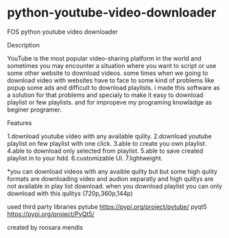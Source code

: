# python-youtube-video-downloader
FOS python youtube video downloader

Description

YouTube is the most popular video-sharing platform in the world and sometimes you may encounter a situation where you want to script or use some other website to download videos. some times when we going to download video with websites 
have to face to some kind of problems like popup some ads and difficult to download playlists. i made this software as a solution for that problems and specialy to make it easy to download playlist or few playlists. and for impropeve my programing knowladge as beginer programer.

Features

1.download youtube video with any available qulity.
2.download youtube playlist on few playlist with one click.
3.able to create you own playlist.
4.able to download only selected from playlist.
5.able to save created playlist in to your hdd.
6.customizable UI.
7.lightweight.

*you can download videos with any avaible qulity but but some high qulity formats are downloading video and audion separatly
and high qulitys are not available in play list download. when you download playlist you can only download with this qulitys (720p,360p,144p)



used third party libraries 
  pytube https://pypi.org/project/pytube/
  pyqt5 https://pypi.org/project/PyQt5/


created by roosara mendis  
